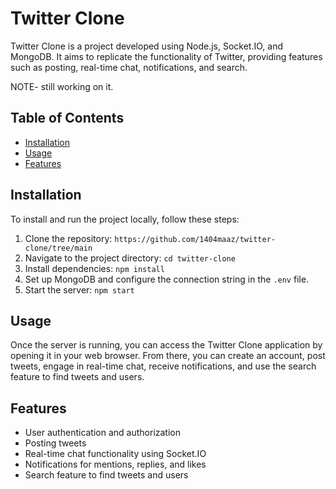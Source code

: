 # Twitter Clone

Twitter Clone is a project developed using Node.js, Socket.IO, and MongoDB. It aims to replicate the functionality of Twitter, providing features such as posting, real-time chat, notifications, and search.

NOTE- still working on it.

## Table of Contents

- [Installation](#installation)
- [Usage](#usage)
- [Features](#features)

## Installation

To install and run the project locally, follow these steps:

1. Clone the repository: `https://github.com/1404maaz/twitter-clone/tree/main`
2. Navigate to the project directory: `cd twitter-clone`
3. Install dependencies: `npm install`
4. Set up MongoDB and configure the connection string in the `.env` file.
5. Start the server: `npm start`

## Usage

Once the server is running, you can access the Twitter Clone application by opening it in your web browser. From there, you can create an account, post tweets, engage in real-time chat, receive notifications, and use the search feature to find tweets and users.

## Features

- User authentication and authorization
- Posting tweets
- Real-time chat functionality using Socket.IO
- Notifications for mentions, replies, and likes
- Search feature to find tweets and users



